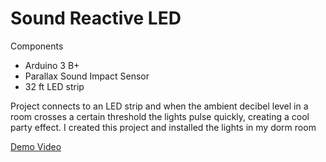Sound Reactive LED
==================
Components
* Arduino 3 B+
* Parallax Sound Impact Sensor
* 32 ft LED strip

Project connects to an LED strip and when the ambient decibel level in a room crosses a certain threshold the lights pulse quickly, creating a cool party effect. I created this project and installed the lights in my dorm room

[Demo Video](https://drive.google.com/file/d/13mbUisrQARQzdlvHyyfSoUy9cAbOgwvu/view?usp=sharing)


